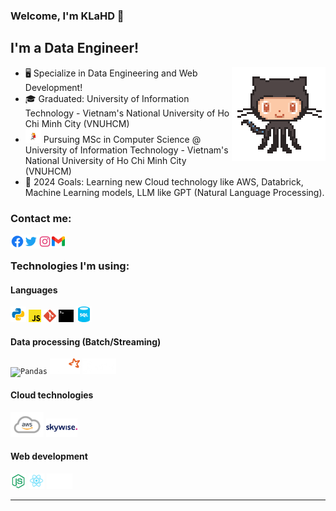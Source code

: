 ### Welcome, I'm KLaHD 👋

## I'm a Data Engineer!

<a href="https://github.com/KhoaLang/"><img align='right' src='./assets/new/87202985-820dcb80-c2b6-11ea-9f56-7ec461c497c3.gif' width='150'></a>

- 🖥️ Specialize in Data Engineering and Web Development!
- 🎓 Graduated: University of Information Technology - Vietnam's National University of Ho Chi Minh City (VNUHCM)
- <img src="./assets/school.gif" width="25"> Pursuing MSc in Computer Science @ University of Information Technology - Vietnam's National University of Ho Chi Minh City (VNUHCM)
- 💯 2024 Goals: Learning new Cloud technology like AWS, Databrick, Machine Learning models, LLM like GPT (Natural Language Processing).

### Contact me:

[<img align="left" alt="KLaHD | facebook" width="22px" src="./assets/facebook-circle-logo-24.png" />][facebook]
[<img align="left" alt="KLaHD | Twitter" width="22px" src="./assets/twitter-logo-24.png" />][twitter]
[<img align="left" alt="KLaHD | Instagram" width="22px" src="assets/instagram-logo-24.png" />][instagram]
[<img align="left" alt="KLaHD | Gmail" width="21px" src="assets/gmail.png" />][email]

<br />

### Technologies I'm using:

#### Languages

<p>
  <code><img height="25" src="assets/icons8-python.svg" alt="Python"></code>
  <code><img height="20" src="./assets/new/javascript.svg" alt="JavaScript"></code>
  <code><img height="20" src="./assets/new/git-icon.svg" alt="git"></code>
  <code><img height="20" src="./assets/new/terminal-1.svg" alt="terminal"></code>
  <code><img height="25" src="./assets/sql-database-generic.svg" alt="SQL"></code>
</p>

#### Data processing (Batch/Streaming)

<p>
    <code><img alt="Pandas" height="25px" src="assets/pandas_white.ico" /></code>
    <code><img alt="Apache Spark" height="25px" src="assets/spark.png" /></code>
    <code><img alt="Apache Kafka" height="25px" src="assets/kafka.png" /></code>
</p>

#### Cloud technologies

<p>
    <code><img alt="aws" height="40px" src="assets/aws.png" /></code>
    <code><img alt="skywise" height="30px" src="assets/skywise.png" /></code>
</p>

#### Web development

<p>
    <code><img alt="NodeJS" height="25px" src="assets/icons8-nodejs-48.png" /></code>
    <code><img alt="ReactJS" height="25px" src="assets/react-logo-24.png" /></code>
    <code><img alt="NextJS" height="25px" src="assets/next-js-seeklogo.com.svg" /></code>
</p>

---

[facebook]: https://www.facebook.com/profile.php?id=100010304493276
[twitter]: https://twitter.com/LangHuynhDangK2
[instagram]: https://www.instagram.com/tkhoa882/
[email]: tkhoa882@gmail.com
